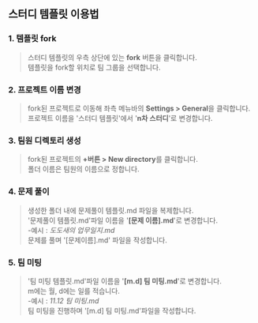 ## 스터디 템플릿 이용법

### 1. 템플릿 fork
>스터디 템플릿의 우측 상단에 있는 **fork** 버튼을 클릭합니다.<br>
>템플릿을 fork할 위치로 팀 그룹을 선택합니다.<br>

### 2. 프로젝트 이름 변경
>fork된 프로젝트로 이동해 좌측 메뉴바의 **Settings > General**을 클릭합니다.<br>
>프로젝트 이름을 '스터디 템플릿'에서 '**n차 스터디**'로 변경합니다.<br>

### 3. 팀원 디렉토리 생성
>fork된 프로젝트의 **+버튼 > New directory**를 클릭합니다.<br>
>폴더 이름은 팀원의 이름으로 정합니다.<br>

### 4. 문제 풀이
>생성한 폴더 내에 문제풀이 템플릿.md 파일을 복제합니다.<br>
>'문제풀이 템플릿.md'파일 이름을 '**[문제 이름].md**'로 변경합니다.<br>
>-예시 : _도도새의 업무일지.md_<br>
>문제를 풀며 '[문제이름].md' 파일을 작성합니다.<br>

### 5. 팀 미팅
>'팀 미팅 템플릿.md'파일 이름을 '**[m.d] 팀 미팅.md**'로 변경합니다.<br>
>m에는 월, d에는 일를 적습니다.<br>
>-예시 : _11.12 팀 미팅.md_<br>
>팀 미팅을 진행하며 '[m.d] 팀 미팅.md'파일을 작성합니다.<br>
